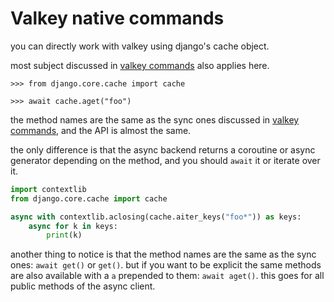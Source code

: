 # Valkey native commands

you can directly work with valkey using django's cache object.

most subject discussed in [valkey commands](../commands/valkey_native_commands.md) also applies here.

```pycon
>>> from django.core.cache import cache

>>> await cache.aget("foo")
```

the method names are the same as the sync ones discussed in [valkey commands](../commands/valkey_native_commands.md), and the API is almost the same.

the only difference is that the async backend returns a coroutine or async generator depending on the method, and you should `await` it or iterate over it.

```python
import contextlib
from django.core.cache import cache

async with contextlib.aclosing(cache.aiter_keys("foo*")) as keys:
    async for k in keys:
        print(k)
```

another thing to notice is that the method names are the same as the sync ones: `await get()` or `get()`.
but if you want to be explicit the same methods are also available with a `a` prepended to them: `await aget()`.
this goes for all public methods of the async client.